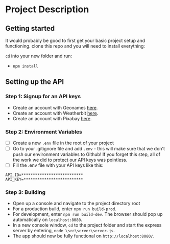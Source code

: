 # Project Description


## Getting started

It would probably be good to first get your basic project setup and functioning.
clone this repo and you will need to install everything:

`cd` into your new folder and run:
- `npm install`

## Setting up the API
### Step 1: Signup for an API keys
- Create an account with Geonames [here](http://www.geonames.org/export/web-services.html). 
- Create an account with Weatherbit [here](https://www.weatherbit.io/account/).
- Create an account with Pixabay [here](https://pixabay.com/api/docs/).

### Step 2: Environment Variables
- [ ] Create a new ```.env``` file in the root of your project
- [ ] Go to your .gitignore file and add ```.env``` - this will make sure that we don't push our environment variables to Github! If you forget this step, all of the work we did to protect our API keys was pointless.
- [ ] Fill the .env file with your API keys like this:
```
API_ID=***************************
API_KEY=**************************
```

### Step 3: Building
- Open up a console and navigate to the project directory root
- For a production build, enter `npm run build-prod`. 
- For development, enter `npm run build-dev`. The browser should pop up automatically on `localhost:8080`.
- In a new console window, `cd` to the project folder and start the express server by entering, `node \src\server\server.js`.
- The app should now be fully functional on `http://localhost:8080/`.


